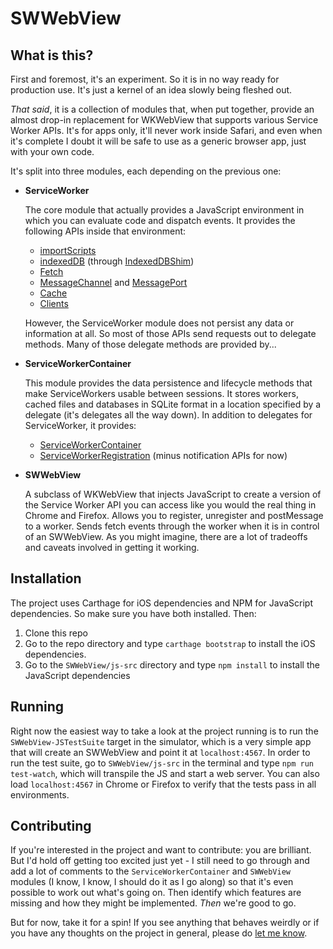 # SWWebView

## What is this?

First and foremost, it's an experiment. So it is in no way ready for production use. It's just a kernel of an idea slowly being fleshed out.

*That said*, it is a collection of modules that, when put together, provide an almost drop-in replacement for WKWebView that supports various Service Worker APIs. It's for apps only, it'll never work inside Safari, and even when it's complete I doubt it will be safe to use as a generic browser app, just with your own code.

 It's split into three modules, each depending on the previous one:

- **ServiceWorker**

  The core module that actually provides a JavaScript environment in which you can evaluate code and dispatch events. It provides the following APIs inside that environment:
   - [importScripts](https://developer.mozilla.org/en-US/docs/Web/API/WorkerGlobalScope/importScripts)
   - [indexedDB](https://developer.mozilla.org/en-US/docs/Web/API/WindowOrWorkerGlobalScope/indexedDB) (through [IndexedDBShim](https://github.com/axemclion/IndexedDBShim))
   - [Fetch](https://developer.mozilla.org/en-US/docs/Web/API/WindowOrWorkerGlobalScope/fetch)
   - [MessageChannel](https://developer.mozilla.org/en-US/docs/Web/API/MessageChannel) and [MessagePort](https://developer.mozilla.org/en-US/docs/Web/API/MessagePort)
   - [Cache](https://developer.mozilla.org/en-US/docs/Web/API/Cache)
   - [Clients](https://developer.mozilla.org/en-US/docs/Web/API/Clients)

  However, the ServiceWorker module does not persist any data or information at all. So most of those APIs send requests out to delegate methods. Many of those delegate methods are provided by...

- **ServiceWorkerContainer**
 
  This module provides the data persistence and lifecycle methods that make ServiceWorkers usable between sessions. It stores workers, cached files and databases in SQLite format in a location specified by a delegate (it's delegates all the way down). In addition to delegates for ServiceWorker, it provides:
   - [ServiceWorkerContainer](https://developer.mozilla.org/en-US/docs/Web/API/ServiceWorkerContainer)
   - [ServiceWorkerRegistration](https://developer.mozilla.org/en-US/docs/Web/API/ServiceWorkerRegistration) (minus notification APIs for now)

- **SWWebView**

  A subclass of WKWebView that injects JavaScript to create a version of the Service Worker API you can access like you would the real thing in Chrome and Firefox. Allows you to register, unregister and postMessage to a worker. Sends fetch events through the worker when it is in control of an SWWebView. As you might imagine, there are a lot of tradeoffs and caveats involved in getting it working.

## Installation

The project uses Carthage for iOS dependencies and NPM for JavaScript dependencies. So make sure you have both installed. Then:

 1. Clone this repo
 2. Go to the repo directory and type `carthage bootstrap` to install the iOS dependencies.
 3. Go to the `SWWebView/js-src` directory and type `npm install` to install the JavaScript dependencies

## Running

Right now the easiest way to take a look at the project running is to run the `SWWebView-JSTestSuite` target in the simulator, which is a very simple app that will create an SWWebView and point it at `localhost:4567`. In order to run the test suite, go to `SWWebView/js-src` in the terminal and type `npm run test-watch`, which will transpile the JS and start a web server. You can also load `localhost:4567` in Chrome or Firefox to verify that the tests pass in all environments.

## Contributing

If you're interested in the project and want to contribute: you are brilliant. But I'd hold off getting too excited just yet - I still need to go through and add a lot of comments to the `ServiceWorkerContainer` and `SWWebView` modules (I know, I know, I should do it as I go along) so that it's even possible to work out what's going on. Then identify which features are missing and how they might be implemented. *Then* we're good to go.

But for now, take it for a spin! If you see anything that behaves weirdly or if you have any thoughts on the project in general, please do [let me know](https://twitter.com/_alastair).